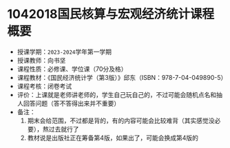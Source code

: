 # 1042018国民核算与宏观经济统计课程概要

+ 授课学期：`2023-2024`学年第一学期
+ 授课教师：向书坚
+ 课程性质：必修课、学位课（70分及格）
+ 课程教材：《国民经济统计学（第3版）》邱东（ISBN：978-7-04-049890-5）
+ 课程考核：闭卷考试
+ 评价：上课就是老师讲老师的，学生自己玩自己的，不过可能会随机点名和抽人回答问题（答不答得出来并不重要）
+ 备注：
  1. 期末会给范围，不过都是背的，有的内容可能会比较难背（其实感觉没必要），熬过去就行了
  2. 教材说是出版社正在筹备第4版，如果出了，可能会换成第4版的

